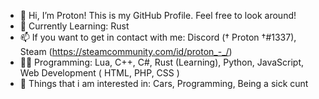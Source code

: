 - 👋 Hi, I’m Proton! This is my GitHub Profile. Feel free to look around!
- 🌱 Currently Learning: Rust
- 📫 If you want to get in contact with me: Discord († Proton †#1337), Steam (https://steamcommunity.com/id/proton_-_/)
- 👨‍💻 Programming: Lua, C++, C#, Rust (Learning), Python, JavaScript, Web Development ( HTML, PHP, CSS )
- 👨 Things that i am interested in: Cars, Programming, Being a sick cunt

